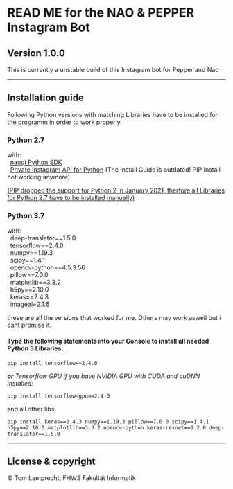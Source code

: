 # READ ME for the NAO & PEPPER Instagram Bot

**Version 1.0.0**
---

This is currently a unstable build of this Instagram bot for Pepper and Nao

---

## Installation guide

Following Python versions with matching Libraries have to be installed for the programm in order to work properly.

### Python 2.7
with:\
    &ensp;[naoqi Python SDK](https://community-static.aldebaran.com/resources/2.1.4.13/sdk-python/pynaoqi-2.1.4.13.win32.exe)\
    &ensp;[Private Instagram API for Python](https://github.com/ping/instagram_private_api#install) (The Install Guide is outdated! PIP Install not working anymore)

<u>(PIP dropped the support for Python 2 in January 2021, therfore all Libraries for Python 2.7 have to be installed manuelly)</u>

### Python 3.7
with:\
    &ensp;deep-translator==1.5.0\
    &ensp;tensorflow==2.4.0\
    &ensp;numpy==1.19.3\
    &ensp;scipy==1.4.1\
    &ensp;opencv-python==4.5.3.56\
    &ensp;pillow==7.0.0\
    &ensp;matplotlib==3.3.2\
    &ensp;h5py==2.10.0\
    &ensp;keras==2.4.3\
    &ensp;imageai=2.1.6

these are all the versions that worked for me. Others may work aswell but i cant promise it.

#### Type the following statements into your Console to install all needed Python 3 Libraries:
```
pip install tensorflow==2.4.0
```
 *<b>or</b> Tensorflow GPU if you have NVIDIA GPU with CUDA and cuDNN installed:*
```
pip install tensorflow-gpu==2.4.0
```
and all other libs:
```
pip install keras==2.4.3 numpy==1.19.3 pillow==7.0.0 scipy==1.4.1 h5py==2.10.0 matplotlib==3.3.2 opencv-python keras-resnet==0.2.0 deep-translator==1.5.0
```
---

## License & copyright

© Tom Lamprecht, FHWS Fakultät Informatik
